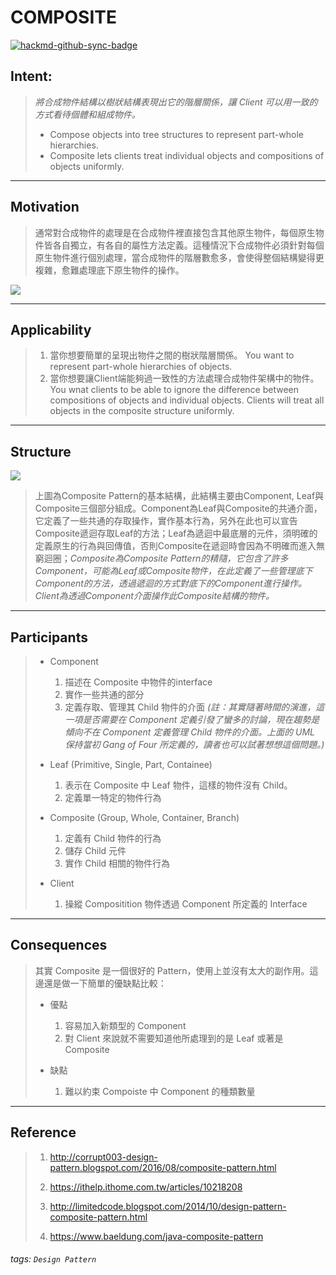 # COMPOSITE

[![hackmd-github-sync-badge](https://hackmd.io/4cnN_jtbTbWJE_3Zo5cZOA/badge)](https://hackmd.io/4cnN_jtbTbWJE_3Zo5cZOA)

## Intent:
>*將合成物件結構以樹狀結構表現出它的階層關係，讓 Client 可以用一致的方式看待個體和組成物件。*
>
> - Compose objects into tree structures to represent part-whole hierarchies.
> - Composite lets clients treat individual objects and compositions of objects uniformly.

---
## Motivation

> 通常對合成物件的處理是在合成物件裡直接包含其他原生物件，每個原生物件皆各自獨立，有各自的屬性方法定義。這種情況下合成物件必須針對每個原生物件進行個別處理，當合成物件的階層數愈多，會使得整個結構變得更複雜，愈難處理底下原生物件的操作。

![](https://i.imgur.com/l8ES04N.png)

---
## Applicability

> 1. 當你想要簡單的呈現出物件之間的樹狀階層關係。
> You want to represent part-whole hierarchies of objects.
> 2. 當你想要讓Client端能夠過一致性的方法處理合成物件架構中的物件。
> You wnat clients to be able to  ignore the difference between compositions of objects and individual objects. Clients will treat all objects in the composite structure uniformly.

---
## Structure

![](https://i.imgur.com/ljmgMiz.png)

>上圖為Composite Pattern的基本結構，此結構主要由Component, Leaf與Composite三個部分組成。Component為Leaf與Composite的共通介面，它定義了一些共通的存取操作，實作基本行為，另外在此也可以宣告Composite遞迴存取Leaf的方法；Leaf為遞迴中最底層的元件，須明確的定義原生的行為與回傳值，否則Composite在遞迴時會因為不明確而進入無窮迴圈；*Composite為Composite Pattern的精隨，它包含了許多Component，可能為Leaf或Composite物件，在此定義了一些管理底下Component的方法，透過遞迴的方式對底下的Component進行操作。Client為透過Component介面操作此Composite結構的物件。*

---
## Participants

> - Component
>   1. 描述在 Composite 中物件的interface
>   2. 實作一些共通的部分
>   3. 定義存取、管理其 Child 物件的介面 *(註：其實隨著時間的演進，這一項是否需要在 Component 定義引發了蠻多的討論，現在趨勢是傾向不在 Component 定義管理 Child 物件的介面。上面的 UML 保持當初 Gang of Four 所定義的，讀者也可以試著想想這個問題。)*
>   
> - Leaf (Primitive, Single, Part, Containee)
>   1. 表示在 Composite 中 Leaf 物件，這樣的物件沒有 Child。
>   2. 定義單一特定的物件行為
>   
> - Composite (Group, Whole, Container, Branch)
>   1. 定義有 Child 物件的行為
>   2. 儲存 Child 元件
>   3. 實作 Child 相關的物件行為
>   
> - Client
>   1. 操縱 Compositition 物件透過 Component 所定義的 Interface

---
## Consequences

> 其實 Composite 是一個很好的 Pattern，使用上並沒有太大的副作用。這邊還是做一下簡單的優缺點比較：
>
> - 優點
>   1. 容易加入新類型的 Component
>   2. 對 Client 來說就不需要知道他所處理到的是 Leaf 或著是 Composite
>
> - 缺點
>   1. 難以約束 Compoiste 中 Component 的種類數量

---
## Reference
> 1. http://corrupt003-design-pattern.blogspot.com/2016/08/composite-pattern.html
> 
> 2. https://ithelp.ithome.com.tw/articles/10218208
> 
> 3. http://limitedcode.blogspot.com/2014/10/design-pattern-composite-pattern.html
>
> 4. https://www.baeldung.com/java-composite-pattern

###### tags: `Design Pattern`
